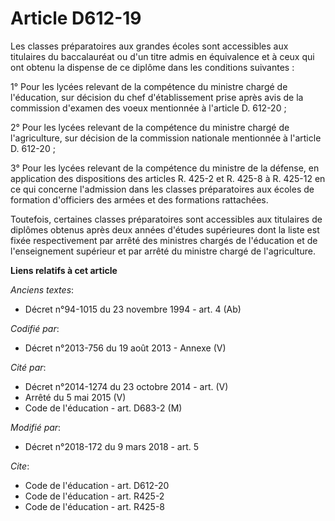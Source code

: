 # Article D612-19

Les classes préparatoires aux grandes écoles sont accessibles aux titulaires du baccalauréat ou d'un titre admis en
équivalence et à ceux qui ont obtenu la dispense de ce diplôme dans les conditions suivantes :

1° Pour les lycées relevant de la compétence du ministre chargé de l'éducation, sur décision du chef d'établissement prise
après avis de la commission d'examen des voeux mentionnée à l'article D. 612-20 ;

2° Pour les lycées relevant de la compétence du ministre chargé de l'agriculture, sur décision de la commission nationale
mentionnée à l'article D. 612-20 ;

3° Pour les lycées relevant de la compétence du ministre de la défense, en application des dispositions des articles R. 425-2
et R. 425-8 à R. 425-12 en ce qui concerne l'admission dans les classes préparatoires aux écoles de formation d'officiers des
armées et des formations rattachées.

Toutefois, certaines classes préparatoires sont accessibles aux titulaires de diplômes obtenus après deux années d'études
supérieures dont la liste est fixée respectivement par arrêté des ministres chargés de l'éducation et de l'enseignement
supérieur et par arrêté du ministre chargé de l'agriculture.

**Liens relatifs à cet article**

_Anciens textes_:

  - Décret n°94-1015 du 23 novembre 1994 - art. 4 (Ab)

_Codifié par_:

  - Décret n°2013-756 du 19 août 2013 -  Annexe (V)

_Cité par_:

  - Décret n°2014-1274 du 23 octobre 2014 - art. (V)
  - Arrêté du 5 mai 2015 (V)
  - Code de l'éducation - art. D683-2 (M)

_Modifié par_:

  - Décret n°2018-172 du 9 mars 2018 - art. 5

_Cite_:

  - Code de l'éducation - art. D612-20
  - Code de l'éducation - art. R425-2
  - Code de l'éducation - art. R425-8
